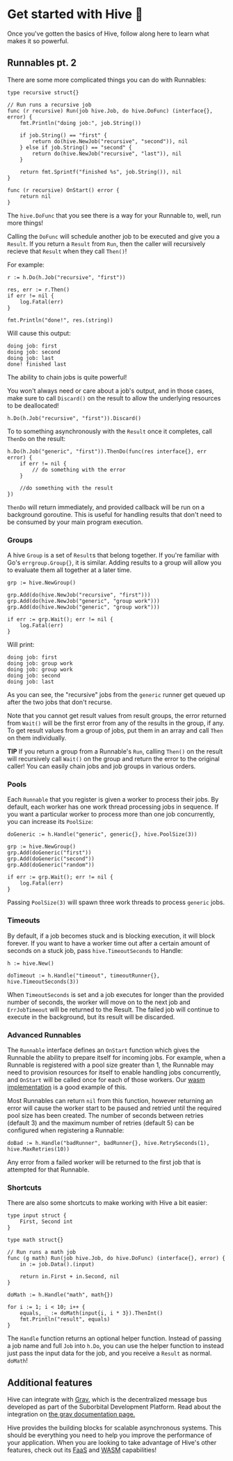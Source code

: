 # Get started with Hive 🚀

Once you've gotten the basics of Hive, follow along here to learn what makes it so powerful.

## Runnables pt. 2

There are some more complicated things you can do with Runnables:
```golang
type recursive struct{}

// Run runs a recursive job
func (r recursive) Run(job hive.Job, do hive.DoFunc) (interface{}, error) {
	fmt.Println("doing job:", job.String())

	if job.String() == "first" {
		return do(hive.NewJob("recursive", "second")), nil
	} else if job.String() == "second" {
		return do(hive.NewJob("recursive", "last")), nil
	}

	return fmt.Sprintf("finished %s", job.String()), nil
}

func (r recursive) OnStart() error {
	return nil
}
```
The `hive.DoFunc` that you see there is a way for your Runnable to, well, run more things!

Calling the `DoFunc` will schedule another job to be executed and give you a `Result`. If you return a `Result` from `Run`, then the caller will recursively recieve that `Result` when they call `Then()`!

For example:
```golang
r := h.Do(h.Job("recursive", "first"))

res, err := r.Then()
if err != nil {
	log.Fatal(err)
}

fmt.Println("done!", res.(string))
```
Will cause this output:
```
doing job: first
doing job: second
doing job: last
done! finished last
```
The ability to chain jobs is quite powerful!

You won't always need or care about a job's output, and in those cases, make sure to call `Discard()` on the result to allow the underlying resources to be deallocated!
```golang
h.Do(h.Job("recursive", "first")).Discard()
```

To to something asynchronously with the `Result` once it completes, call `ThenDo` on the result:
```golang
h.Do(h.Job("generic", "first")).ThenDo(func(res interface{}, err error) {
	if err != nil {
		// do something with the error
	}

	//do something with the result
})
```
`ThenDo` will return immediately, and provided callback will be run on a background goroutine. This is useful for handling results that don't need to be consumed by your main program execution.

### Groups

A hive `Group` is a set of `Result`s that belong together. If you're familiar with Go's `errgroup.Group{}`, it is similar. Adding results to a group will allow you to evaluate them all together at a later time.
```golang
grp := hive.NewGroup()

grp.Add(do(hive.NewJob("recursive", "first")))
grp.Add(do(hive.NewJob("generic", "group work")))
grp.Add(do(hive.NewJob("generic", "group work")))

if err := grp.Wait(); err != nil {
	log.Fatal(err)
}
```
Will print: 
```
doing job: first
doing job: group work
doing job: group work
doing job: second
doing job: last
```
As you can see, the "recursive" jobs from the `generic` runner get queued up after the two jobs that don't recurse.

Note that you cannot get result values from result groups, the error returned from `Wait()` will be the first error from any of the results in the group, if any. To get result values from a group of jobs, put them in an array and call `Then` on them individually.

**TIP** If you return a group from a Runnable's `Run`, calling `Then()` on the result will recursively call `Wait()` on the group and return the error to the original caller! You can easily chain jobs and job groups in various orders.

### Pools
Each `Runnable` that you register is given a worker to process their jobs. By default, each worker has one work thread processing jobs in sequence. If you want a particular worker to process more than one job concurrently, you can increase its `PoolSize`:
```golang
doGeneric := h.Handle("generic", generic{}, hive.PoolSize(3))

grp := hive.NewGroup()
grp.Add(doGeneric("first"))
grp.Add(doGeneric("second"))
grp.Add(doGeneric("random"))

if err := grp.Wait(); err != nil {
	log.Fatal(err)
}
```
Passing `PoolSize(3)` will spawn three work threads to process `generic` jobs.

### Timeouts
By default, if a job becomes stuck and is blocking execution, it will block forever. If you want to have a worker time out after a certain amount of seconds on a stuck job, pass `hive.TimeoutSeconds` to Handle:
``` golang
h := hive.New()

doTimeout := h.Handle("timeout", timeoutRunner{}, hive.TimeoutSeconds(3))
```
When `TimeoutSeconds` is set and a job executes for longer than the provided number of seconds, the worker will move on to the next job and `ErrJobTimeout` will be returned to the Result. The failed job will continue to execute in the background, but its result will be discarded.

### Advanced Runnables

The `Runnable` interface defines an `OnStart` function which gives the Runnable the ability to prepare itself for incoming jobs. For example, when a Runnable is registered with a pool size greater than 1, the Runnable may need to provision resources for itself to enable handling jobs concurrently, and `OnStart` will be called once for each of those workers. Our [wasm implementation](https://github.com/suborbital/hive-wasm/blob/master/wasm/wasmrunnable.go) is a good example of this. 

Most Runnables can return `nil` from this function, however returning an error will cause the worker start to be paused and retried until the required pool size has been created. The number of seconds between retries (default 3) and the maximum number of retries (default 5) can be configured when registering a Runnable:
```golang
doBad := h.Handle("badRunner", badRunner{}, hive.RetrySeconds(1), hive.MaxRetries(10))
```
Any error from a failed worker will be returned to the first job that is attempted for that Runnable.

### Shortcuts

There are also some shortcuts to make working with Hive a bit easier:
```golang
type input struct {
	First, Second int
}

type math struct{}

// Run runs a math job
func (g math) Run(job hive.Job, do hive.DoFunc) (interface{}, error) {
	in := job.Data().(input)

	return in.First + in.Second, nil
}
```
```golang
doMath := h.Handle("math", math{})

for i := 1; i < 10; i++ {
	equals, _ := doMath(input{i, i * 3}).ThenInt()
	fmt.Println("result", equals)
}
```
The `Handle` function returns an optional helper function. Instead of passing a job name and full `Job` into `h.Do`, you can use the helper function to instead just pass the input data for the job, and you receive a `Result` as normal. `doMath`!

## Additional features

Hive can integrate with [Grav](https://github.com/suborbital/grav), which is the decentralized message bus developed as part of the Suborbital Development Platform. Read about the integration on [the grav documentation page.](./grav.md)

Hive provides the building blocks for scalable asynchronous systems. This should be everything you need to help you improve the performance of your application. When you are looking to take advantage of Hive's other features, check out its [FaaS](./faas.md) and [WASM](./wasm.md) capabilities!